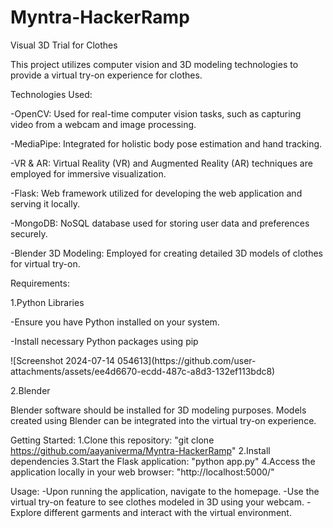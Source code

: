 # Myntra-HackerRamp
<p>Visual 3D Trial for Clothes</p>
<p>This project utilizes computer vision and 3D modeling technologies to provide a virtual try-on experience for clothes.</p>

<p>Technologies Used:</p>
<p>-OpenCV: Used for real-time computer vision tasks, such as capturing video from a webcam and image processing.</p>
<p>-MediaPipe: Integrated for holistic body pose estimation and hand tracking.</p>
<p>-VR & AR: Virtual Reality (VR) and Augmented Reality (AR) techniques are employed for immersive visualization.</p>
<p>-Flask: Web framework utilized for developing the web application and serving it locally.</p>
<p>-MongoDB: NoSQL database used for storing user data and preferences securely.</p>
<p>-Blender 3D Modeling: Employed for creating detailed 3D models of clothes for virtual try-on.</p>

<p>Requirements:</p>
<p>1.Python Libraries</p>
<p>-Ensure you have Python installed on your system.</p>
<p>-Install necessary Python packages using pip</p>

<p>![Screenshot 2024-07-14 054613](https://github.com/user-attachments/assets/ee4d6670-ecdd-487c-a8d3-132ef113bdc8)</p>

<p>2.Blender</p>
Blender software should be installed for 3D modeling purposes.
Models created using Blender can be integrated into the virtual try-on experience.

Getting Started:
1.Clone this repository:
"git clone https://github.com/aayaniverma/Myntra-HackerRamp"
2.Install dependencies
3.Start the Flask application:
"python app.py"
4.Access the application locally in your web browser:
"http://localhost:5000/"

Usage:
-Upon running the application, navigate to the homepage.
-Use the virtual try-on feature to see clothes modeled in 3D using your webcam.
-Explore different garments and interact with the virtual environment.
